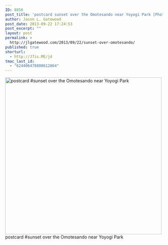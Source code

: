 ```yaml
---
ID: 8856
post_title: 'postcard sunset over the Omotesando near Yoyogi Park [Photo]'
author: Jason L. Gatewood
post_date: 2013-09-22 17:24:53
post_excerpt: ""
layout: post
permalink: >
  http://jlgatewood.com/2013/09/22/sunset-over-omotesando/
published: true
shorturl:
  - http://J7is.ME/jd
tmac_last_id:
  - "624406478808612864"
---
```

<a href="http://instagram.com/p/ejkQdLoZNn/"><img src="http://jlgatewood.com/wp-content/uploads/2013/09/a55daf54235f11e3aa4422000ae90e71_7.jpg" alt="postcard #sunset over the Omotesando near Yoyogi Park" width="500" height="500" /></a><br />postcard #sunset over the Omotesando near Yoyogi Park